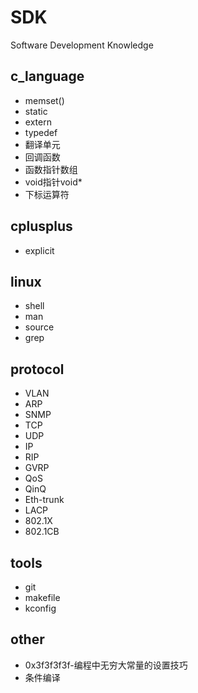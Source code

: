 # SDK
Software Development Knowledge

## c_language

* memset()
* static
* extern
* typedef
* 翻译单元
* 回调函数
* 函数指针数组
* void指针void*
* 下标运算符

## cplusplus

* explicit

## linux

* shell
* man
* source
* grep

## protocol

* VLAN
* ARP
* SNMP
* TCP
* UDP
* IP
* RIP
* GVRP
* QoS
* QinQ
* Eth-trunk
* LACP
* 802.1X
* 802.1CB

## tools

* git
* makefile
* kconfig

## other

* 0x3f3f3f3f-编程中无穷大常量的设置技巧
* 条件编译
